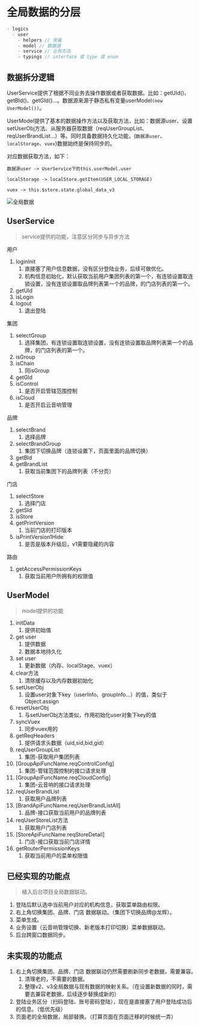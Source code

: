 # 全局数据的分层

```typescript
- logics
  - user
    - helpers // 常量
    - model // 数据源
    - service // 业务方法
    - typings // interface 或 type 或 enum
```

## 数据拆分逻辑

UserService提供了根据不同业务去操作数据或者获取数据。比如：getUId()、getBId()、getGId()...。数据源来源于静态私有变量userModel`(new UserModel())`。

UserModel提供了基本的数据操作方法以及获取方法，比如：数据源user、设置setUserObj方法、从服务器获取数据（reqUserGroupList、reqUserBrandList...）等。同时具备数据持久化功能，(`数据源user`、`localStorage`、`vuex`)数据始终是保持同步的。

对应数据获取方法，如下：

`数据源user -> UserService下的this.userModel.user`

`localStorage -> localStore.getItem(USER_LOCAL_STORAGE)`

`vuex -> this.$store.state.global_data_v3`

<img
  src="https://gitee.com/Mochen_7/draw_io/raw/main/vuepress_note/global_data.drawio.svg"
  onerror="this.src='https://raw.githubusercontent.com/Mochen07/draw_io/2980c0eb53b1ec7fa61ada753976c9a91c8e3280/vuepress_note/global_data.drawio.svg'"
  alt="全局数据"
/>

## UserService

> service提供的功能，注意区分同步与异步方法

用户

1. loginInit
   1. 直接塞了用户信息数据，没有区分登陆业务，后续可做优化。
   2. 机构信息初始化，默认获取当前用户集团列表的第一个，有连锁设置取连锁设置，没有连锁设置取品牌列表第一个的品牌，的门店列表的第一个。
2. getUId
3. isLogin
4. logout
   1. 退出登陆

集团

1. selectGroup
   1. 选择集团，有连锁设置取连锁设置，没有连锁设置取品牌列表第一个的品牌，的门店列表的第一个。
2. isGroup
3. isChain
   1. 同isGroup
4. getGId
5. isControl
   1. 是否开启管辖范围控制
6. isCloud
   1. 是否开启云音响管理

品牌

1. selectBrand
   1. 选择品牌
2. selectBrandGroup
   1. 集团下切换品牌（连锁设置下，页面里面的品牌切换）
3. getBId
4. getBrandList
   1. 获取当前集团下的品牌列表（不分页）

门店

1. selectStore
   1. 选择门店
2. getSId
3. isStore
4. getPrintVersion
   1. 当前门店的打印版本
5. isPrintVersion1Hide
   1. 是否是版本升级后，v1需要隐藏的内容

路由

1. getAccessPermissionKeys
   1. 获取当前用户所拥有的权限值

## UserModel

> model提供的功能

1. initData
   1. 提供初始值
2. get user
   1. 提供数据
   2. 数据本地持久化
3. set user
   1. 更新数据（内存、localStage、vuex）
4. clear方法
   1. 清除缓存以及内存数据初始化
5. setUserObj
   1. 设置user对象下key（userInfo、groupInfo...）的值，类似于Object.assign
6. resetUserObj
   1. 与setUserObj方法类似，作用初始化user对象下key的值
7. syncVuex
   1. 同步vuex用的
8. getReqHeaders
   1. 提供请求头数据（uid,sid,bid,gid）
9. reqUserGroupList
   1. 集团-获取用户集团列表
10. [GroupApiFuncName.reqControlConfig]
    1. 集团-管辖范围控制的接口请求处理
11. [GroupApiFuncName.reqCloudConfig]
    1. 集团-云音响的接口请求处理
12. reqUserBrandList
    1. 获取用户品牌列表
13. [BrandApiFuncName.reqUserBrandListAll]
    1. 品牌-接口获取当前用户的品牌列表
14. reqUserStoreList方法
    1. 获取用户门店列表
15. [StoreApiFuncName.reqStoreDetail]
    1. 门店-接口获取当前门店详情
16. getRouterPermissionKeys
    1. 获取当前用户的菜单权限值

## 已经实现的功能点

> 植入后台项目全局数据联动。

1. 登陆后默认选中当前用户对应的机构信息，获取菜单路由权限。
2. 右上角切换集团、品牌、门店 数据联动。（集团下切换品牌@龙辉）。
3. 菜单生成。
4. 业务设置（云音响管理切换、新老版本打印切换）菜单数据联动。
5. 后台跨窗口数据同步。

## 未实现的功能点

1. 右上角切换集团、品牌、门店 数据联动仍然需要刷新同步老数据，需要兼容。
   1. 清理老的，不需要的数据。
   2. 整理v2、v3全局数据与现有数据的映射关系。（在设置新数据的同时，需要去兼容老数据，后续逐步替换成新的）
2. 登陆业务区分（扫码登陆、账号密码登陆），现在是直接塞了用户登陆成功后的信息。（低优先级）
3. 页面老的全局数据，局部替换。（打算页面在页面迁移的时候统一弄）
